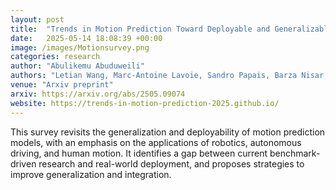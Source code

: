 ```yaml
---
layout: post
title:  "Trends in Motion Prediction Toward Deployable and Generalizable Autonomy: A Revisit and Perspectives"
date:   2025-05-14 18:08:39 +00:00
image: /images/Motionsurvey.png
categories: research
author: "Abulikemu Abuduweili"
authors: "Letian Wang, Marc-Antoine Lavoie, Sandro Papais, Barza Nisar, Yuxiao Chen, Wenhao Ding, Boris Ivanovic, Hao Shao, <strong>Abulikemu Abuduweili</strong>, Evan Cook, Yang Zhou, Peter Karkus, Jiachen Li, Changliu Liu, Marco Pavone, Steven Waslander"
venue: "Arxiv preprint"
arxiv: https://arxiv.org/abs/2505.09074
website: https://trends-in-motion-prediction-2025.github.io/
---
```



This survey revisits the generalization and deployability of motion prediction models, with an emphasis on the applications of robotics, autonomous driving, and human motion. It identifies a gap between current benchmark-driven research and real-world deployment, and proposes strategies to improve generalization and integration.

